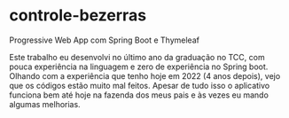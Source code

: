 # controle-bezerras
Progressive Web App com Spring Boot e Thymeleaf


Este trabalho eu desenvolvi no último ano da graduação no TCC, com pouca experiência na linguagem e zero de experiência no Spring boot.
Olhando com a experiência que tenho hoje em 2022 (4 anos depois), vejo que os códigos estão muito mal feitos. 
Apesar de tudo isso o aplicativo funciona bem até hoje na fazenda dos meus pais e às vezes eu mando algumas melhorias.
